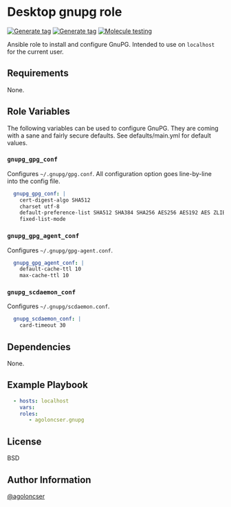 # Desktop gnupg role

[![Generate tag](https://github.com/agoloncser/ansible-role-gnupg/actions/workflows/bump.yml/badge.svg)](https://github.com/agoloncser/ansible-role-gnupg/actions/workflows/bump.yml)
[![Generate tag](https://github.com/agoloncser/ansible-role-gnupg/actions/workflows/bump.yml/badge.svg)](https://github.com/agoloncser/ansible-role-gnupg/actions/workflows/bump.yml)
[![Molecule testing](https://github.com/agoloncser/ansible-role-gnupg/actions/workflows/ci.yml/badge.svg)](https://github.com/agoloncser/ansible-role-gnupg/actions/workflows/ci.yml)

Ansible role to install and configure GnuPG. Intended to use on `localhost` for the current user.

## Requirements

None.

## Role Variables

The following variables can be used to configure GnuPG. They are coming with a sane and fairly secure defaults. See defaults/main.yml for default values.

### `gnupg_gpg_conf`

Configures `~/.gnupg/gpg.conf`. All configuration option goes line-by-line into the config file.

``` yaml
  gnupg_gpg_conf: |
    cert-digest-algo SHA512
    charset utf-8
    default-preference-list SHA512 SHA384 SHA256 AES256 AES192 AES ZLIB BZIP2 ZIP Uncompressed
    fixed-list-mode
```

### `gnupg_gpg_agent_conf`

Configures `~/.gnupg/gpg-agent.conf`.

``` yaml
  gnupg_gpg_agent_conf: |
    default-cache-ttl 10
    max-cache-ttl 10
```

### `gnupg_scdaemon_conf`

Configures `~/.gnupg/scdaemon.conf`.

``` yaml
  gnupg_scdaemon_conf: |
    card-timeout 30
```

## Dependencies

None.

## Example Playbook

``` yaml
  - hosts: localhost
    vars:
    roles:
       - agoloncser.gnupg
```

## License

BSD

## Author Information

[@agoloncser](https://github.com/agoloncser)
